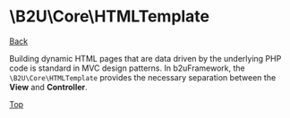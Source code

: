 # \B2U\Core\HTMLTemplate

[Back](https://github.com/bob2u/b2uFramework-public/blob/master/README.md#the-b2ucore-namespace)

Building dynamic HTML pages that are data driven by the underlying PHP code is standard in MVC design patterns. In b2uFramework, the `\B2U\Core\HTMLTemplate` provides the necessary separation between the **View** and **Controller**.

[Top](https://github.com/bob2u/b2uFramework-public/blob/master/README_TEMPLATE.md#b2ucorehtmltemplate)
